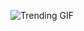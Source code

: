 ![Trending GIF](https://media2.giphy.com/media/v1.Y2lkPThiYjIxNzcyNmhtdXBnZmp1eDU3emY1OXl4ZXRsZ204bHpha2Ftejk4YnZ6bDh4ciZlcD12MV9naWZzX3NlYXJjaCZjdD1n/MT5UUV1d4CXE2A37Dg/giphy.gif)
